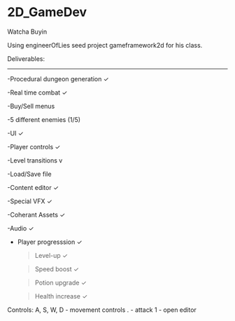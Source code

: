 # 2D_GameDev

Watcha Buyin

Using engineerOfLies seed project gameframework2d for his class. 

Deliverables:

____________________________________

-Procedural dungeon generation ✓

-Real time combat ✓

-Buy/Sell menus

-5 different enemies (1/5)

-UI ✓

-Player controls ✓

-Level transitions v

-Load/Save file

-Content editor ✓

-Special VFX ✓

-Coherant Assets ✓

-Audio ✓

- Player progresssion ✓

  >Level-up ✓
  
  >Speed boost ✓
  
  >Potion upgrade ✓ 
  
  >Health increase ✓
  



Controls:
A, S, W, D - movement controls
. - attack
1 - open editor 


